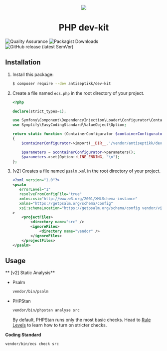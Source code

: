 
<p align="center">
    <a href="https://thomas-ferney.fr" target="_blank">
        <img src="https://thomas-ferney.fr/images/github-ban-dev-kit.png" />
    </a>
</p>

<h1 align="center">
    PHP dev-kit
</h1>

![Quality Assurance](https://github.com/antiseptikk/dev-kit/workflows/Quality%20Assurance/badge.svg?branch=main)
![Packagist Downloads](https://img.shields.io/packagist/dt/antiseptikk/dev-kit?label=Packagist)
![GitHub release (latest SemVer)](https://img.shields.io/github/v/release/antiseptikk/dev-kit?label=Last%20release)

Installation
--------------------

1. Install this package:

    ```bash
    $ composer require --dev antiseptikk/dev-kit
    ```
    
2. Create a file named `ecs.php` in the root directory of your project.

   ```php
   <?php

   declare(strict_types=1);
   
   use Symfony\Component\DependencyInjection\Loader\Configurator\ContainerConfigurator;
   use Symplify\EasyCodingStandard\ValueObject\Option;
   
   return static function (ContainerConfigurator $containerConfigurator): void
   {
       $containerConfigurator->import(__DIR__.'/vendor/antiseptikk/dev-kit/ecs.php');
   
       $parameters = $containerConfigurator->parameters();
       $parameters->set(Option::LINE_ENDING, "\n");
   };

   ```

3. [v2] Creates a file named `psalm.xml` in the root directory of your project.

   ```xml
   <?xml version="1.0"?>
   <psalm
      errorLevel="1"
      resolveFromConfigFile="true"
      xmlns:xsi="http://www.w3.org/2001/XMLSchema-instance"
      xmlns="https://getpsalm.org/schema/config"
      xsi:schemaLocation="https://getpsalm.org/schema/config vendor/vimeo/psalm/config.xsd"
   >
       <projectFiles>
           <directory name="src" />
           <ignoreFiles>
               <directory name="vendor" />
           </ignoreFiles>
       </projectFiles>
   </psalm>
   ```

Usage
--------------------

** [v2] Static Analysis**

-  Psalm
      
   ```bash
   vendor/bin/psalm
   ```

- PHPStan

   ```bash
   vendor/bin/phpstan analyse src
   ```

   By default, PHPStan runs only the most basic checks. Head to [Rule Levels](https://phpstan.org/user-guide/rule-levels) to learn how to turn on stricter checks.

**Coding Standard**

```bash
vendor/bin/ecs check src
```

